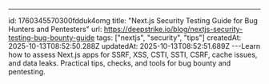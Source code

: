 ---
id: 1760345570300fdduk4omg
title: "Next.js Security Testing Guide for Bug Hunters and Pentesters"
url: https://deepstrike.io/blog/nextjs-security-testing-bug-bounty-guide
tags: ["nextjs", "security", "tips"]
createdAt: 2025-10-13T08:52:50.288Z
updatedAt: 2025-10-13T08:52:51.689Z
---Learn how to assess Next.js apps for SSRF, XSS, CSTI, SSTI, CSRF, cache issues, and data leaks. Practical tips, checks, and tools for bug bounty and pentesting.
